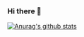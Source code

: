 ### Hi there 👋

[![Anurag's github stats](https://github-readme-stats.vercel.app/api?username=quentinxhu)](https://github.com/anuraghazra/github-readme-stats)
